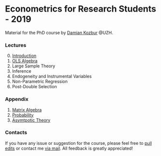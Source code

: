 # Econometrics for Research Students - 2019

Material for the PhD course by [Damian Kozbur](https://www.econ.uzh.ch/en/people/faculty/kozbur.html) @UZH. 



### Lectures

0. [Introduction](https://nbviewer.jupyter.org/github/matteocourthoud/Econometrics-for-Research-Students-2019/blob/master/0_intro.ipynb)
1. [OLS Algebra](https://nbviewer.jupyter.org/github/matteocourthoud/Econometrics-for-Research-Students-2019/blob/master/1_ols_algebra.ipynb)
2. Large Sample Theory
3. Inference
4. Endogeneity and Instrumental Variables
5. Non-Parametric Regression
6. Post-Double Selection



### Appendix

1. [Matrix Algebra](https://nbviewer.jupyter.org/github/matteocourthoud/Econometrics-for-Research-Students-2019/blob/master/a1_matrix_algebra.ipynb)
2. [Probability](https://nbviewer.jupyter.org/github/matteocourthoud/Econometrics-for-Research-Students-2019/blob/master/a2_probability.ipynb)
3. [Asymtpotic Theory](https://nbviewer.jupyter.org/github/matteocourthoud/Econometrics-for-Research-Students-2019/blob/master/a3_asymptotics.ipynb)



### Contacts

If you have any issue or suggestion for the course, please feel free to [pull edits](https://github.com/matteocourthoud/[Econometrics-for-Research-Students-2019](https://github.com/matteocourthoud/Econometrics-for-Research-Students-2019)/pulls) or contact me [via mail](mailto:matteo.courthoud@uzh.ch). All feedback is greatly appreciated!